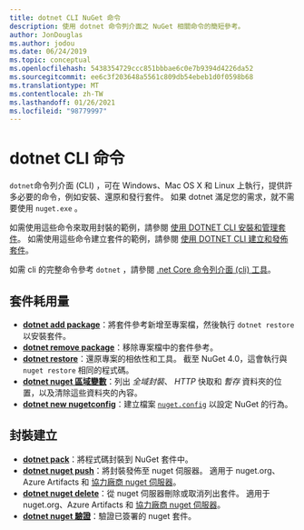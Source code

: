 ```yaml
---
title: dotnet CLI NuGet 命令
description: 使用 dotnet 命令列介面之 NuGet 相關命令的簡短參考。
author: JonDouglas
ms.author: jodou
ms.date: 06/24/2019
ms.topic: conceptual
ms.openlocfilehash: 5438354729ccc851bbbae6c0e7b9394d4226da52
ms.sourcegitcommit: ee6c3f203648a5561c809db54ebeb1d0f0598b68
ms.translationtype: MT
ms.contentlocale: zh-TW
ms.lasthandoff: 01/26/2021
ms.locfileid: "98779997"
---
```

# <a name="dotnet-cli-commands"></a>dotnet CLI 命令

`dotnet`命令列介面 (CLI) ，可在 Windows、Mac OS X 和 Linux 上執行，提供許多必要的命令，例如安裝、還原和發行套件。 如果 dotnet 滿足您的需求，就不需要使用 `nuget.exe` 。

如需使用這些命令來取用封裝的範例，請參閱 [使用 DOTNET CLI 安裝和管理套件](../consume-packages/install-use-packages-dotnet-cli.md)。 如需使用這些命令建立套件的範例，請參閱 [使用 DOTNET CLI 建立和發佈套件](../quickstart/create-and-publish-a-package-using-the-dotnet-cli.md)。

如需 cli 的完整命令參考 `dotnet` ，請參閱 [.net Core 命令列介面 (cli) 工具](/dotnet/core/tools/?tabs=netcore2x)。

## <a name="package-consumption"></a>套件耗用量

- [**dotnet add package**](/dotnet/core/tools/dotnet-add-package)：將套件參考新增至專案檔，然後執行 `dotnet restore` 以安裝套件。
- [**dotnet remove package**](/dotnet/core/tools/dotnet-remove-package)：移除專案檔中的套件參考。
- [**dotnet restore**](/dotnet/core/tools/dotnet-restore?tabs=netcore2x)：還原專案的相依性和工具。 截至 NuGet 4.0，這會執行與 `nuget restore` 相同的程式碼。
- [**dotnet nuget 區域變數**](/dotnet/core/tools/dotnet-nuget-locals)：列出 *全域封裝*、 *HTTP* 快取和 *暫存* 資料夾的位置，以及清除這些資料夾的內容。
- [**dotnet new nugetconfig**](/dotnet/core/tools/dotnet-new)：建立檔案 [`nuget.config`](../reference/nuget-config-file.md) 以設定 NuGet 的行為。

## <a name="package-creation"></a>封裝建立

- [**dotnet pack**](/dotnet/core/tools/dotnet-pack?tabs=netcore2x)：將程式碼封裝到 NuGet 套件中。
- [**dotnet nuget push**](/dotnet/core/tools/dotnet-nuget-push)：將封裝發佈至 nuget 伺服器。 適用于 nuget.org、Azure Artifacts 和 [協力廠商 nuget 伺服器](../hosting-packages/overview.md)。
- [**dotnet nuget delete**](/dotnet/core/tools/dotnet-nuget-delete)：從 nuget 伺服器刪除或取消列出套件。 適用于 nuget.org、Azure Artifacts 和 [協力廠商 nuget 伺服器](../hosting-packages/overview.md)。
- [**dotnet nuget 驗證**](/dotnet/core/tools/dotnet-nuget-verify)：驗證已簽署的 nuget 套件。
